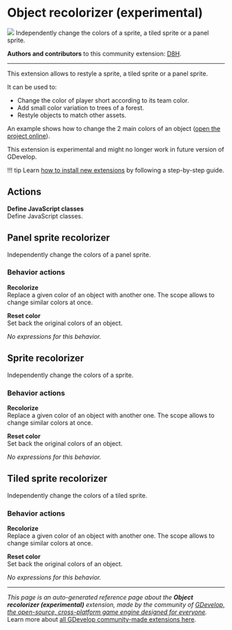 # Object recolorizer (experimental)

<img src="https://resources.gdevelop-app.com/assets/Icons/Line Hero Pack/Master/SVG/Graphic Design/Graphic Design_color_colour_palette_paint_brush.svg" class="extension-icon"></img>
Independently change the colors of a sprite, a tiled sprite or a panel sprite.

**Authors and contributors** to this community extension: [D8H](https://gd.games/D8H).

---

This extension allows to restyle a sprite, a tiled sprite or a panel sprite.

It can be used to:

- Change the color of player short according to its team color.
- Add small color variation to trees of a forest.
- Restyle objects to match other assets.

An example shows how to change the 2 main colors of an object ([open the project online](https://editor.gdevelop.io/?project=example://recolorizer)).

This extension is experimental and might no longer work in future version of GDevelop.

!!! tip
    Learn [how to install new extensions](/gdevelop5/extensions/search) by following a step-by-step guide.

## Actions

**Define JavaScript classes**  
Define JavaScript classes.



## Panel sprite recolorizer 

Independently change the colors of a panel sprite. 

### Behavior actions

**Recolorize**  
Replace a given color of an object with another one. The scope allows to change similar colors at once.

**Reset color**  
Set back the original colors of an object.

_No expressions for this behavior._


## Sprite recolorizer 

Independently change the colors of a sprite. 

### Behavior actions

**Recolorize**  
Replace a given color of an object with another one. The scope allows to change similar colors at once.

**Reset color**  
Set back the original colors of an object.

_No expressions for this behavior._


## Tiled sprite recolorizer 

Independently change the colors of a tiled sprite. 

### Behavior actions

**Recolorize**  
Replace a given color of an object with another one. The scope allows to change similar colors at once.

**Reset color**  
Set back the original colors of an object.

_No expressions for this behavior._


---

*This page is an auto-generated reference page about the **Object recolorizer (experimental)** extension, made by the community of [GDevelop, the open-source, cross-platform game engine designed for everyone](https://gdevelop.io/).* Learn more about [all GDevelop community-made extensions here](/gdevelop5/extensions).